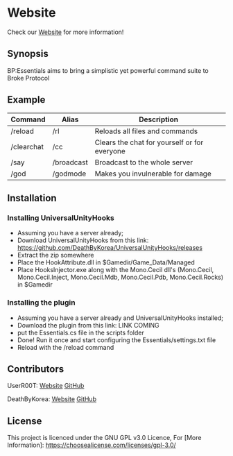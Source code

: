 # Website

Check our [Website](https://userr00t.github.io/BP-Essentials/) for more information!


## Synopsis

BP:Essentials aims to bring a simplistic yet powerful command suite to Broke Protocol

## Example

|  Command | Alias  |  Description |
|---|---|---|
| /reload	  |  /rl	 | Reloads all files and commands  |
| /clearchat	  |  /cc	 |  Clears the chat for yourself or for everyone |
| /say	  | /broadcast   |  Broadcast to the whole server  |
| /god	  | /godmode	  | Makes you invulnerable for damage  |


## Installation




### Installing UniversalUnityHooks
* Assuming you have a server already;
* Download UniversalUnityHooks from this link: https://github.com/DeathByKorea/UniversalUnityHooks/releases
* Extract the zip somewhere
* Place the HookAttribute.dll in $Gamedir/Game_Data/Managed
* Place HooksInjector.exe along with the Mono.Cecil dll's (Mono.Cecil, Mono.Cecil.Inject, Mono.Cecil.Mdb, Mono.Cecil.Pdb, Mono.Cecil.Rocks) in $Gamedir


### Installing the plugin
* Assuming you have a server already and UniversalUnityHooks installed;
* Download the plugin from this link: LINK COMING
* put the Essentials.cs file in the scripts folder
* Done! Run it once and start configuring the Essentials/settings.txt file
* Reload with the /reload command




## Contributors

UserR00T: [Website](https://UserR00T.com) [GitHub](https://github.com/UserR00T)

DeathByKorea: [Website](https://DeathByKorea.uk) [GitHub](https://github.com/DeathByKorea)

## License

This project is licenced under the GNU GPL v3.0 Licence, For [More Information]: https://choosealicense.com/licenses/gpl-3.0/
